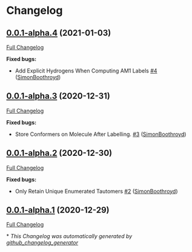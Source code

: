 # Changelog

## [0.0.1-alpha.4](https://github.com/SimonBoothroyd/nagl/tree/0.0.1-alpha.4) (2021-01-03)

[Full Changelog](https://github.com/SimonBoothroyd/nagl/compare/0.0.1-alpha.3...0.0.1-alpha.4)

**Fixed bugs:**

- Add Explicit Hydrogens When Computing AM1 Labels [\#4](https://github.com/SimonBoothroyd/nagl/pull/4) ([SimonBoothroyd](https://github.com/SimonBoothroyd))

## [0.0.1-alpha.3](https://github.com/SimonBoothroyd/nagl/tree/0.0.1-alpha.3) (2020-12-31)

[Full Changelog](https://github.com/SimonBoothroyd/nagl/compare/0.0.1-alpha.2...0.0.1-alpha.3)

**Fixed bugs:**

- Store Conformers on Molecule After Labelling. [\#3](https://github.com/SimonBoothroyd/nagl/pull/3) ([SimonBoothroyd](https://github.com/SimonBoothroyd))

## [0.0.1-alpha.2](https://github.com/SimonBoothroyd/nagl/tree/0.0.1-alpha.2) (2020-12-30)

[Full Changelog](https://github.com/SimonBoothroyd/nagl/compare/0.0.1-alpha.1...0.0.1-alpha.2)

**Fixed bugs:**

- Only Retain Unique Enumerated Tautomers [\#2](https://github.com/SimonBoothroyd/nagl/pull/2) ([SimonBoothroyd](https://github.com/SimonBoothroyd))

## [0.0.1-alpha.1](https://github.com/SimonBoothroyd/nagl/tree/0.0.1-alpha.1) (2020-12-29)

[Full Changelog](https://github.com/SimonBoothroyd/nagl/compare/b6126177167ae4cbea6705dc2398cc3d7fb84034...0.0.1-alpha.1)



\* *This Changelog was automatically generated by [github_changelog_generator](https://github.com/github-changelog-generator/github-changelog-generator)*
